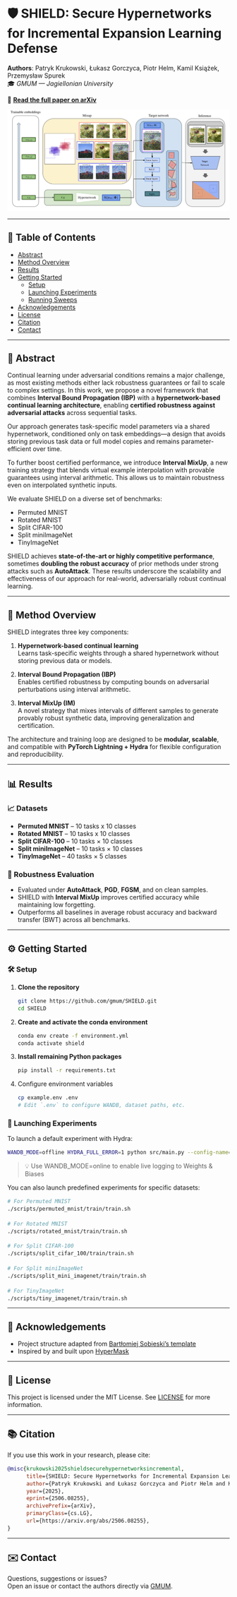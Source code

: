 # 🛡️ SHIELD: Secure Hypernetworks for Incremental Expansion Learning Defense

**Authors**: Patryk Krukowski, Łukasz Gorczyca, Piotr Helm, Kamil Książek, Przemysław Spurek  
🎓 *GMUM — Jagiellonian University*

📄 **[Read the full paper on arXiv](https://arxiv.org/abs/2506.08255)**  

![Method Overview image](shield_teaser.png)

---

## 🧭 Table of Contents

- [Abstract](#abstract)
- [Method Overview](#method-overview)
- [Results](#results)
- [Getting Started](#getting-started)
  - [Setup](#setup)
  - [Launching Experiments](#launching-experiments)
  - [Running Sweeps](#running-sweeps)
- [Acknowledgements](#acknowledgements)
- [License](#license)
- [Citation](#citation)
- [Contact](#contact)

---

## 🧠 Abstract

Continual learning under adversarial conditions remains a major challenge, as most existing methods either lack robustness guarantees or fail to scale to complex settings. In this work, we propose a novel framework that combines **Interval Bound Propagation (IBP)** with a **hypernetwork-based continual learning architecture**, enabling **certified robustness against adversarial attacks** across sequential tasks.

Our approach generates task-specific model parameters via a shared hypernetwork, conditioned only on task embeddings—a design that avoids storing previous task data or full model copies and remains parameter-efficient over time.

To further boost certified performance, we introduce **Interval MixUp**, a new training strategy that blends virtual example interpolation with provable guarantees using interval arithmetic. This allows us to maintain robustness even on interpolated synthetic inputs.

We evaluate SHIELD on a diverse set of benchmarks:
- Permuted MNIST
- Rotated MNIST
- Split CIFAR-100
- Split miniImageNet
- TinyImageNet

SHIELD achieves **state-of-the-art or highly competitive performance**, sometimes **doubling the robust accuracy** of prior methods under strong attacks such as **AutoAttack**. These results underscore the scalability and effectiveness of our approach for real-world, adversarially robust continual learning.

---

## 🧪 Method Overview

SHIELD integrates three key components:

1. **Hypernetwork-based continual learning**  
   Learns task-specific weights through a shared hypernetwork without storing previous data or models.

2. **Interval Bound Propagation (IBP)**  
   Enables certified robustness by computing bounds on adversarial perturbations using interval arithmetic.

3. **Interval MixUp (IM)**  
   A novel strategy that mixes intervals of different samples to generate provably robust synthetic data, improving generalization and certification.

The architecture and training loop are designed to be **modular, scalable**, and compatible with **PyTorch Lightning + Hydra** for flexible configuration and reproducibility.

---

## 📊 Results

### 📈 Datasets

- **Permuted MNIST** – 10 tasks x 10 classes
- **Rotated MNIST** – 10 tasks x 10 classes
- **Split CIFAR-100** – 10 tasks × 10 classes  
- **Split miniImageNet** – 10 tasks × 10 classes  
- **TinyImageNet** – 40 tasks × 5 classes

### 🔐 Robustness Evaluation

- Evaluated under **AutoAttack**, **PGD**, **FGSM**, and on clean samples.
- SHIELD with **Interval MixUp** improves certified accuracy while maintaining low forgetting.
- Outperforms all baselines in average robust accuracy and backward transfer (BWT) across all benchmarks.

---

## ⚙️ Getting Started

### 🛠️ Setup

1. **Clone the repository**  
   ```bash
   git clone https://github.com/gmum/SHIELD.git
   cd SHIELD

2. **Create and activate the conda environment**
   ```bash
   conda env create -f environment.yml
   conda activate shield
   ```

3. **Install remaining Python packages**
   ```bash
   pip install -r requirements.txt
   ```

4. Configure environment variables
   ```bash
   cp example.env .env
   # Edit `.env` to configure WANDB, dataset paths, etc.
   ```

### 🚀 Launching Experiments

To launch a default experiment with Hydra:
   ```bash
   WANDB_MODE=offline HYDRA_FULL_ERROR=1 python src/main.py --config-name=config
   ```
   > 💡 Use WANDB_MODE=online to enable live logging to Weights & Biases

You can also launch predefined experiments for specific datasets:
   ```bash
   # For Permuted MNIST
   ./scripts/permuted_mnist/train/train.sh

   # For Rotated MNIST
   ./scripts/rotated_mnist/train/train.sh

   # For Split CIFAR-100
   ./scripts/split_cifar_100/train/train.sh

   # For Split miniImageNet
   ./scripts/split_mini_imagenet/train/train.sh

   # For TinyImageNet
   ./scripts/tiny_imagenet/train/train.sh
   ```

---

## 🙏 Acknowledgements

- Project structure adapted from [Bartłomiej Sobieski’s template](https://github.com/sobieskibj/templates/tree/master)
- Inspired by and built upon [HyperMask](https://github.com/gmum/HyperMask)

---

## 📜 License

This project is licensed under the MIT License. See [LICENSE](./LICENSE) for more information.

---

## 📚 Citation

If you use this work in your research, please cite:

```bibtex
@misc{krukowski2025shieldsecurehypernetworksincremental,
      title={SHIELD: Secure Hypernetworks for Incremental Expansion Learning Defense}, 
      author={Patryk Krukowski and Łukasz Gorczyca and Piotr Helm and Kamil Książek and Przemysław Spurek},
      year={2025},
      eprint={2506.08255},
      archivePrefix={arXiv},
      primaryClass={cs.LG},
      url={https://arxiv.org/abs/2506.08255}, 
}
```

---

## ✉️ Contact
Questions, suggestions or issues?  
Open an issue or contact the authors directly via [GMUM](https://gmum.net/).
